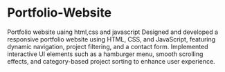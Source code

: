 # Portfolio-Website
Portfolio website uaing html,css and javascript
Designed and developed a responsive portfolio website using HTML, CSS, and JavaScript,
featuring dynamic navigation, project filtering, and a contact form. Implemented interactive UI elements such as a
hamburger menu, smooth scrolling effects, and category-based project sorting to enhance user experience.
